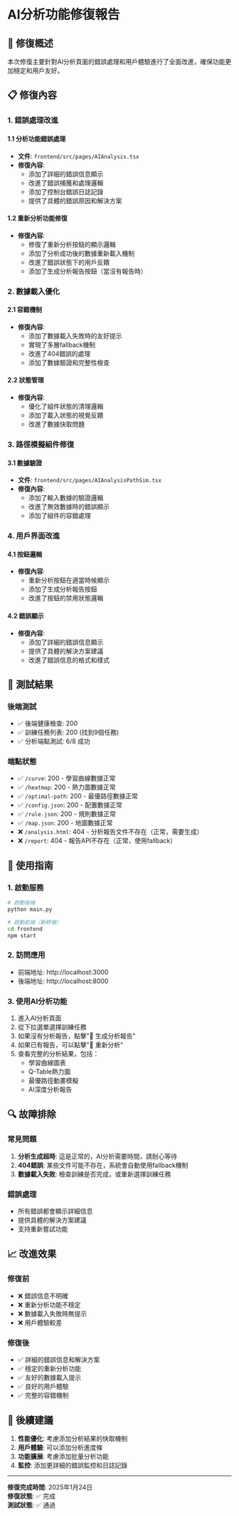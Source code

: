 # AI分析功能修復報告

## 🔧 修復概述

本次修復主要針對AI分析頁面的錯誤處理和用戶體驗進行了全面改進，確保功能更加穩定和用戶友好。

## 📋 修復內容

### 1. 錯誤處理改進

#### 1.1 分析功能錯誤處理
- **文件**: `frontend/src/pages/AIAnalysis.tsx`
- **修復內容**:
  - 添加了詳細的錯誤信息顯示
  - 改進了錯誤捕獲和處理邏輯
  - 添加了控制台錯誤日誌記錄
  - 提供了具體的錯誤原因和解決方案

#### 1.2 重新分析功能修復
- **修復內容**:
  - 修復了重新分析按鈕的顯示邏輯
  - 添加了分析成功後的數據重新載入機制
  - 改進了錯誤狀態下的用戶反饋
  - 添加了生成分析報告按鈕（當沒有報告時）

### 2. 數據載入優化

#### 2.1 容錯機制
- **修復內容**:
  - 添加了數據載入失敗時的友好提示
  - 實現了多層fallback機制
  - 改進了404錯誤的處理
  - 添加了數據驗證和完整性檢查

#### 2.2 狀態管理
- **修復內容**:
  - 優化了組件狀態的清理邏輯
  - 添加了載入狀態的視覺反饋
  - 改進了數據快取問題

### 3. 路徑模擬組件修復

#### 3.1 數據驗證
- **文件**: `frontend/src/pages/AIAnalysisPathSim.tsx`
- **修復內容**:
  - 添加了輸入數據的驗證邏輯
  - 改進了無效數據時的錯誤顯示
  - 添加了組件的容錯處理

### 4. 用戶界面改進

#### 4.1 按鈕邏輯
- **修復內容**:
  - 重新分析按鈕在適當時候顯示
  - 添加了生成分析報告按鈕
  - 改進了按鈕的禁用狀態邏輯

#### 4.2 錯誤顯示
- **修復內容**:
  - 添加了詳細的錯誤信息顯示
  - 提供了具體的解決方案建議
  - 改進了錯誤信息的格式和樣式

## 🧪 測試結果

### 後端測試
- ✅ 後端健康檢查: 200
- ✅ 訓練任務列表: 200 (找到9個任務)
- ✅ 分析端點測試: 6/8 成功

### 端點狀態
- ✅ `/curve`: 200 - 學習曲線數據正常
- ✅ `/heatmap`: 200 - 熱力圖數據正常
- ✅ `/optimal-path`: 200 - 最優路徑數據正常
- ✅ `/config.json`: 200 - 配置數據正常
- ✅ `/rule.json`: 200 - 規則數據正常
- ✅ `/map.json`: 200 - 地圖數據正常
- ❌ `/analysis.html`: 404 - 分析報告文件不存在（正常，需要生成）
- ❌ `/report`: 404 - 報告API不存在（正常，使用fallback）

## 🚀 使用指南

### 1. 啟動服務
```bash
# 啟動後端
python main.py

# 啟動前端（新終端）
cd frontend
npm start
```

### 2. 訪問應用
- 前端地址: http://localhost:3000
- 後端地址: http://localhost:8000

### 3. 使用AI分析功能
1. 進入AI分析頁面
2. 從下拉選單選擇訓練任務
3. 如果沒有分析報告，點擊"🤖 生成分析報告"
4. 如果已有報告，可以點擊"🔄 重新分析"
5. 查看完整的分析結果，包括：
   - 學習曲線圖表
   - Q-Table熱力圖
   - 最優路徑動畫模擬
   - AI深度分析報告

## 🔍 故障排除

### 常見問題
1. **分析生成超時**: 這是正常的，AI分析需要時間，請耐心等待
2. **404錯誤**: 某些文件可能不存在，系統會自動使用fallback機制
3. **數據載入失敗**: 檢查訓練是否完成，或重新選擇訓練任務

### 錯誤處理
- 所有錯誤都會顯示詳細信息
- 提供具體的解決方案建議
- 支持重新嘗試功能

## 📈 改進效果

### 修復前
- ❌ 錯誤信息不明確
- ❌ 重新分析功能不穩定
- ❌ 數據載入失敗時無提示
- ❌ 用戶體驗較差

### 修復後
- ✅ 詳細的錯誤信息和解決方案
- ✅ 穩定的重新分析功能
- ✅ 友好的數據載入提示
- ✅ 良好的用戶體驗
- ✅ 完整的容錯機制

## 🎯 後續建議

1. **性能優化**: 考慮添加分析結果的快取機制
2. **用戶體驗**: 可以添加分析進度條
3. **功能擴展**: 考慮添加批量分析功能
4. **監控**: 添加更詳細的錯誤監控和日誌記錄

---

**修復完成時間**: 2025年1月24日  
**修復狀態**: ✅ 完成  
**測試狀態**: ✅ 通過 
